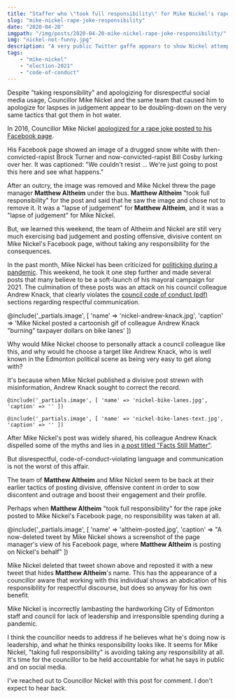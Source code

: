 ```yaml
---
title: "Staffer who \"took full responsibility\" for Mike Nickel's rape joke is still managing Mike Nickel's Facebook page"
slug: "mike-nickel-rape-joke-responsibility"
date: "2020-04-20"
imgpath: "/img/posts/2020-04-20-mike-nickel-rape-joke-responsibility/"
img: "nickel-not-funny.jpg"
description: "A very public Twitter gaffe appears to show Nickel attempting to conceal the current high profile of the staffer he threw under the bus in 2016"
tags: 
    - "mike-nickel"
    - "election-2021"
    - "code-of-conduct"
---
```


Despite "taking responsibility" and apologizing for disrespectful social media usage, Councillor Mike Nickel and the same
team that caused him to apologize for laspses in judgement appear to be doubling-down on the very same tactics that got them in hot water.

In 2016, Councillor Mike Nickel [apologized for a rape joke posted to his Facebook page](https://www.cbc.ca/news/canada/edmonton/rape-joke-on-facebook-leads-edmonton-group-to-shut-down-online-talk-show-1.3633234).

His Facebook page showed an image of a drugged snow white with then-convicted-rapist Brock Turner and now-convicted-rapist
Bill Cosby lurking over her. It was captioned: "We couldn't resist … We're just going to post this here and see what happens."

After an outcry, the image was removed and Mike Nickel threw the page manager **Matthew Altheim** under the bus. **Matthew Altheim**
"took full responsibility" for the post and said that he saw the image and chose not to remove it. It was a "lapse of judgement" for
**Matthew Altheim**, and it was a "lapse of judgement" for Mike Nickel.

But, we learned this weekend, the team of Altheim and Nickel are still very much exercising bad judgement and posting
offensive, divisive content on Mike Nickel's Facebook page, without taking any responsibility for the consequences.

In the past month, Mike Nickel has been criticized for [politicking during a pandemic](https://edmontonjournal.com/news/local-news/keith-gerein-why-is-mike-nickel-politicking-during-a-pandemic/).
This weekend, he took it one step further and made several posts that many believe to be a soft-launch of his mayoral campaign for 2021.
The culmination of these posts was an attack on his council colleague Andrew Knack, that clearly violates the [council code of conduct (pdf)](https://www.edmonton.ca/city_government/documents/Bylaws/C18483.pdf)
sections regarding respectful communication.

@include('_partials.image', [ 'name' => 'nickel-andrew-knack.jpg', 'caption' => 'Mike Nickel posted a cartoonish gif of colleague Andrew Knack "burning" taxpayer dollars on bike lanes' ])

Why would Mike Nickel choose to personally attack a council colleague like this, and why would he choose a target like Andrew Knack,
who is well known in the Edmonton political scene as being very easy to get along with?

It's because when Mike Nickel published a divisive post strewn with misinformation, Andrew Knack sought to correct the record.

<div class="flex">

    @include('_partials.image', [ 'name' => 'nickel-bike-lanes.jpg', 'caption' => '' ])
    
    @include('_partials.image', [ 'name' => 'nickel-bike-lanes-text.jpg', 'caption' => '' ])
</div>

After Mike Nickel's post was widely shared, his colleague Andrew Knack dispelled some of the myths and lies in [a post titled "Facts Still Matter"](https://www.andrewknack.com/facts-still-matter/). 

But disrespectful, code-of-conduct-violating language and communication is not the worst of this affair.

The team of **Matthew Altheim** and Mike Nickel seem to be back at their earlier tactics of posting divisive, offensive content
in order to sow discontent and outrage and boost their engagement and their profile.

Perhaps when **Matthew Altheim** "took full responsibility" for the rape joke posted to Mike Nickel's Facebook page,
no responsibility was taken at all.

@include('_partials.image', [ 'name' => 'altheim-posted.jpg', 'caption' => "A now-deleted tweet by Mike Nickel shows a screenshot of the page manager's view of his Facebook page, where **Matthew Altheim** is posting on Nickel's behalf" ]) 

Mike Nickel deleted that tweet shown above and reposted it with a new tweet that hides **Matthew Altheim**'s name. This has the
appearance of a councillor aware that working with this individual shows an abdication of his responsibility for respectful
discourse, but does so anyway for his own benefit.

Mike Nickel is incorrectly lambasting the hardworking City of Edmonton staff and council for lack of leadership and irresponsible
spending during a pandemic.

I think the councillor needs to address if he believes what he's doing now is leadership, and what he thinks responsibility looks
like. It seems for Mike Nickel, "taking full responsibility" is avoiding taking any responsibility at all. It's time
for the councillor to be held accountable for what he says in public and on social media.

I've reached out to Councillor Nickel with this post for comment. I don't expect to hear back.




